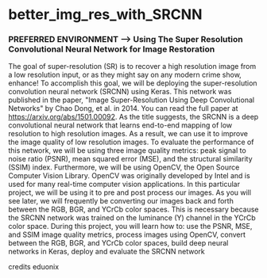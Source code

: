 # better_img_res_with_SRCNN

### PREFERRED ENVIRONMENT --> Using The Super Resolution Convolutional Neural Network for Image Restoration
The goal of super-resolution (SR) is to recover a high resolution image from a low resolution input, or as they might say on any modern crime show, enhance!
To accomplish this goal, we will be deploying the super-resolution convolution neural network (SRCNN) using Keras. This network was published in the paper, "Image Super-Resolution Using Deep Convolutional Networks" by Chao Dong, et al. in 2014. You can read the full paper at https://arxiv.org/abs/1501.00092.
As the title suggests, the SRCNN is a deep convolutional neural network that learns end-to-end mapping of low resolution to high resolution images. As a result, we can use it to improve the image quality of low resolution images. To evaluate the performance of this network, we will be using three image quality metrics: peak signal to noise ratio (PSNR), mean squared error (MSE), and the structural similarity (SSIM) index.
Furthermore, we will be using OpenCV, the Open Source Computer Vision Library. OpenCV was originally developed by Intel and is used for many real-time computer vision applications. In this particular project, we will be using it to pre and post process our images. As you will see later, we will frequently be converting our images back and forth between the RGB, BGR, and YCrCb color spaces. This is necessary because the SRCNN network was trained on the luminance (Y) channel in the YCrCb color space.
During this project, you will learn how to:
use the PSNR, MSE, and SSIM image quality metrics,
process images using OpenCV,
convert between the RGB, BGR, and YCrCb color spaces,
build deep neural networks in Keras,
deploy and evaluate the SRCNN network

credits eduonix

